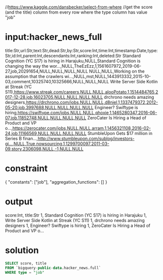 //https://www.kaggle.com/dansbecker/select-from-where
//get the score (and the title) column from every row where the type column has value "job"

# input:hacker_news_full

title:Str,url:Str,text:Str,dead:Str,by:Str,score:Int,time:Int,timestamp:Date,type:Str,id:Int,parent:Int,descendants:Int,ranking:Int,deleted:Str
Standard Cognition (YC S17) is hiring in Harajuku,NULL,Standard Cognition is changing the way the wor...,NULL,TheEzEzz,1,1561607972,2019-06-27,job,20291654,NULL,NULL,NULL,NULL
NULL,NULL,Working on the assumption that the crawlers wi...,NULL,mst,NULL,1443913332,2015-10-03,comment,10325740,10325666,NULL,NULL,NULL
Write Server Side Kotlin at Streak (YC S11),https://www.streak.com/careers,NULL,NULL,alooPotato,1,1514484765,2017-12-28,job,16023705,NULL,NULL,NULL,NULL
drchrono needs amazing designers,https://drchrono.com/jobs,NULL,NULL,d8niel,1,1337479372,2012-05-20,job,3997688,NULL,NULL,NULL,NULL
Engineer? Swiftype is hiring,https://swiftype.com/jobs,NULL,NULL,qhoxie,1,1465280347,2016-06-07,job,11852748,NULL,NULL,NULL,NULL
ZeroCater Is Hiring a Head of Product and VP o...,https://zerocater.com/jobs,NULL,NULL,arram,1,1456321108,2016-02-24,job,11166569,NULL,NULL,NULL,NULL
StumbleUpon Gets $17 million in Series B finan...,http://www.stumbleupon.com/sublog/investors-gi...,NULL,True,nowsourcing,1,1299700097,2011-03-09,story,2306098,NULL,-1,NULL,NULL

# constraint

{
  "constants": ["job"],
  "aggregation_functions": []
}

# output

score:Int, title:Str
1, Standard Cognition (YC S17) is hiring in Harajuku
1, Write Server Side Kotlin at Streak (YC S11)
1, drchrono needs amazing designers
1, Engineer? Swiftype is hiring
1, ZeroCater Is Hiring a Head of Product and VP o...

# solution

```sql
SELECT score, title
FROM `bigquery-public-data.hacker_news.full`
WHERE type = "job"
```
